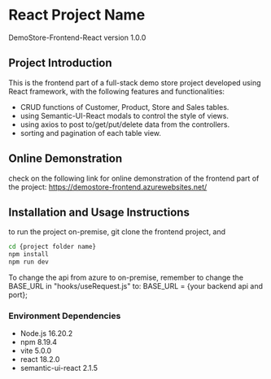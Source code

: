 # React Project Name
DemoStore-Frontend-React version 1.0.0
## Project Introduction

This is the frontend part of a full-stack demo store project developed using React framework, with the following features and functionalities:

- CRUD functions of Customer, Product, Store and Sales tables.
- using Semantic-UI-React modals to control the style of views.
- using axios to post to/get/put/delete data from the controllers.
- sorting and pagination of each table view.

## Online Demonstration
check on the following link for online demonstration of the frontend part of the project: 
https://demostore-frontend.azurewebsites.net/

## Installation and Usage Instructions
to run the project on-premise, git clone the frontend project, and 
```bash
cd {project folder name}
npm install
npm run dev
```

To change the api from azure to on-premise, remember to change the BASE_URL in "hooks/useRequest.js" to:
BASE_URL = {your backend api and port};

### Environment Dependencies

- Node.js 16.20.2
- npm 8.19.4
- vite 5.0.0
- react 18.2.0
- semantic-ui-react 2.1.5


